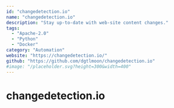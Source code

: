 ```yaml
---
id: "changedetection.io"
name: "changedetection.io"
description: "Stay up-to-date with web-site content changes."
tags:
  - "Apache-2.0"
  - "Python"
  - "Docker"
category: "Automation"
website: "https://changedetection.io/"
github: "https://github.com/dgtlmoon/changedetection.io"
#image: "/placeholder.svg?height=300&width=400"
---
```


# changedetection.io
